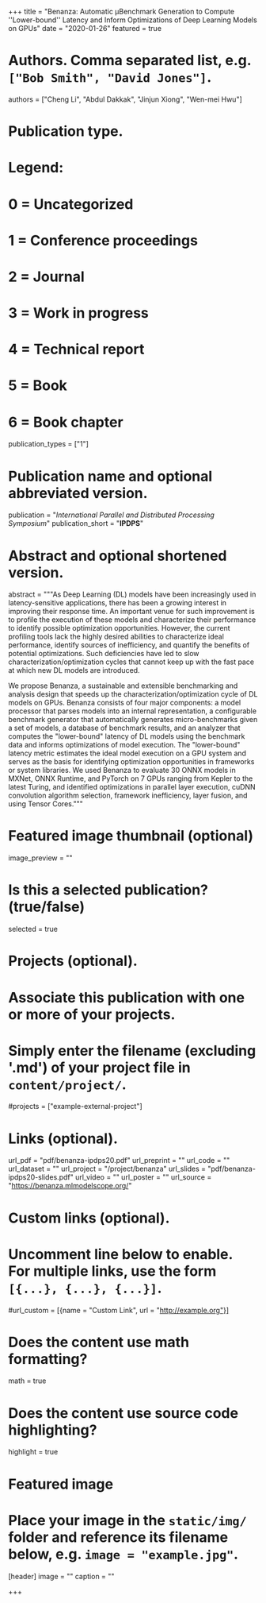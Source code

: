 +++
title = "Benanza: Automatic μBenchmark Generation to Compute ''Lower-bound'' Latency and Inform Optimizations of Deep Learning Models on GPUs"
date = "2020-01-26"
featured = true

# Authors. Comma separated list, e.g. `["Bob Smith", "David Jones"]`.
authors = ["Cheng Li", "Abdul Dakkak", "Jinjun Xiong", "Wen-mei Hwu"]

# Publication type.
# Legend:
# 0 = Uncategorized
# 1 = Conference proceedings
# 2 = Journal
# 3 = Work in progress
# 4 = Technical report
# 5 = Book
# 6 = Book chapter
publication_types = ["1"]

# Publication name and optional abbreviated version.
publication = "*International Parallel and Distributed Processing Symposium*"
publication_short = "**IPDPS**"

# Abstract and optional shortened version.
abstract = """As Deep Learning (DL) models have been increasingly used in latency-sensitive applications, there has been a growing interest in improving their response time. An important venue for such improvement is to profile the execution of these models and characterize their performance to identify possible optimization opportunities. However, the current profiling tools lack the highly desired abilities to characterize ideal performance, identify sources of inefficiency, and quantify the benefits of potential optimizations. Such deficiencies have led to slow characterization/optimization cycles that cannot keep up with the fast pace at which new DL models are introduced.

We propose Benanza, a sustainable and extensible benchmarking and analysis design that speeds up the characterization/optimization cycle of DL models on GPUs. Benanza consists of four major components: a model processor that parses models into an internal representation, a configurable benchmark generator that automatically generates micro-benchmarks given a set of models, a database of benchmark results, and an analyzer that computes the "lower-bound" latency of DL models using the benchmark data and informs optimizations of model execution. The "lower-bound" latency metric estimates the ideal model execution on a GPU system and serves as the basis for identifying optimization opportunities in frameworks or system libraries. We used Benanza to evaluate 30 ONNX models in MXNet, ONNX Runtime, and PyTorch on 7 GPUs ranging from Kepler to the latest Turing, and identified optimizations in parallel layer execution, cuDNN convolution algorithm selection, framework inefficiency, layer fusion, and using Tensor Cores."""

# Featured image thumbnail (optional)
image_preview = ""

# Is this a selected publication? (true/false)
selected = true

# Projects (optional).
#   Associate this publication with one or more of your projects.
#   Simply enter the filename (excluding '.md') of your project file in `content/project/`.
#projects = ["example-external-project"]

# Links (optional).
url_pdf = "pdf/benanza-ipdps20.pdf"
url_preprint = ""
url_code = ""
url_dataset = ""
url_project = "/project/benanza"
url_slides = "pdf/benanza-ipdps20-slides.pdf"
url_video = ""
url_poster = ""
url_source = "https://benanza.mlmodelscope.org/"

# Custom links (optional).
#   Uncomment line below to enable. For multiple links, use the form `[{...}, {...}, {...}]`.
#url_custom = [{name = "Custom Link", url = "http://example.org"}]

# Does the content use math formatting?
math = true

# Does the content use source code highlighting?
highlight = true

# Featured image
# Place your image in the `static/img/` folder and reference its filename below, e.g. `image = "example.jpg"`.
[header]
image = ""
caption = ""

+++

